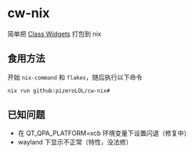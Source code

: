 # cw-nix

简单把 [Class Widgets](https://github.com/Class-Widgets/Class-Widgets) 打包到 nix

## 食用方法

开始 `nix-command` 和 `flakes`，随后执行以下命令

```bash
nix run github:pizeroLOL/cw-nix#
```

## 已知问题

- 在 QT_QPA_PLATFORM=xcb 环境变量下设置闪退（修复中）
- wayland 下显示不正常（特性，没法修）
